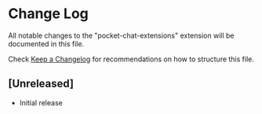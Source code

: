 # Change Log

All notable changes to the "pocket-chat-extensions" extension will be documented in this file.

Check [Keep a Changelog](http://keepachangelog.com/) for recommendations on how to structure this file.

## [Unreleased]

- Initial release